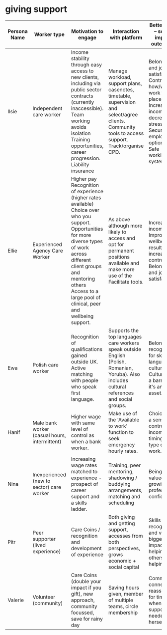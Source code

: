 # giving support



| Persona Name | **Worker type**                               | **Motivation to engage**                                                                                                                                                                                                                                    | **Interaction with platform**                                                                                                                      | **Better lives – social impact outcomes**                                                                                                                   | **Real needs /evidence**                                                                                                                                                                              |
| ------------ | --------------------------------------------- | ----------------------------------------------------------------------------------------------------------------------------------------------------------------------------------------------------------------------------------------------------------- | -------------------------------------------------------------------------------------------------------------------------------------------------- | ----------------------------------------------------------------------------------------------------------------------------------------------------------- | ----------------------------------------------------------------------------------------------------------------------------------------------------------------------------------------------------- |
| Ilsie        | Independent care worker                       | Income stability through easy access to new clients, including via public sector contracts (currently inaccessible). Team working avoids isolation Training opportunities, career progression. Liability insurance                                          | Manage workload, support plans, casenotes, timetable, supervision and select/agree clients. Community tools to access support. Track/organise CPD. | Belonging and job satisfaction. Control over how/when work takes place. Increased income, decreased stress. Secure employment options. Safe working systems | Feedback from our workshops and interviews. [State of Care](http://www.skillsforcare.org.uk/NMDS-SC-intelligence/NMDS-SC/Workforce-data-and-publications/State-of-the-adult-social-care-sector.aspx)  |
| Ellie        | Experienced Agency Care Worker                | Higher pay Recognition of experience (higher rates available) Choice over who you support. Opportunities for more diverse types of work across different client groups and mentoring others Access to a large pool of clinical, peer and wellbeing support. | As above although more likely to access and opt for permanent positions available and make more use of the Facilitate tools.                       | Increased income Improved wellbeing a result of increased control Belonging and job satisfaction.                                                           | As above                                                                                                                                                                                              |
| Ewa          | Polish care worker                            | Recognition of qualifications gained outside UK. Active matching with people who speak first language.                                                                                                                                                      | Supports the top languages care workers speak outside English (Polish, Romanian, Yoruba). Also includes cultural references and social groups.     | Belonging; recognised for skills, language, culture. Culture not a barrier, it's an asset.                                                                  |                                                                                                                                                                                                       |
| Hanif        | Male bank worker (casual hours, intermittent) | Higher wage with same level of control as when a bank worker.                                                                                                                                                                                               | Make use of the 'Available to work' function to seek emergency hourly rates.                                                                       | Choice and a sense of control over income and timings and type of work.                                                                                     |                                                                                                                                                                                                       |
| Nina         | Inexperienced (new to sector) care worker     | Increasing wage rates matched to experience - prospect of career support and a skills ladder.                                                                                                                                                               | Training, peer mentoring, shadowing / buddying arrangements, matching and scheduling                                                               | Being valued, growing in professional confidence                                                                                                            |                                                                                                                                                                                                       |
| Pitr         | Peer supporter (lived experience)             | Care Coins / recognition and development of experience                                                                                                                                                                                                      | Both giving and getting support, accesses from both perspectives, grows economic + social capital                                                  | Skills recognised and valued, bigger impact in helping others and helping self                                                                              |                                                                                                                                                                                                       |
| Valerie      | Volunteer (community)                         | Care Coins (double your impact if you gift), new approach, community focussed, save for rainy day                                                                                                                                                           | Saving hours given, member of multiple teams, circle membership                                                                                    | Community connection, reassurance for times when support needed for herself                                                                                 |                                                                                                                                                                                                       |
